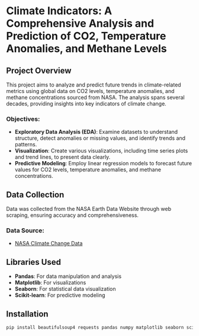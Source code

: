 # Climate Indicators: A Comprehensive Analysis and Prediction of CO2, Temperature Anomalies, and Methane Levels

## Project Overview
This project aims to analyze and predict future trends in climate-related metrics using global data on CO2 levels, temperature anomalies, and methane concentrations sourced from NASA. The analysis spans several decades, providing insights into key indicators of climate change.

### Objectives:
- **Exploratory Data Analysis (EDA)**: Examine datasets to understand structure, detect anomalies or missing values, and identify trends and patterns.
- **Visualization**: Create various visualizations, including time series plots and trend lines, to present data clearly.
- **Predictive Modeling**: Employ linear regression models to forecast future values for CO2 levels, temperature anomalies, and methane concentrations.

## Data Collection
Data was collected from the NASA Earth Data Website through web scraping, ensuring accuracy and comprehensiveness.

### Data Source:
- [NASA Climate Change Data](https://climate.nasa.gov/vital-signs/carbon-dioxide/?intent=121)

## Libraries Used
- **Pandas**: For data manipulation and analysis
- **Matplotlib**: For visualizations
- **Seaborn**: For statistical data visualization
- **Scikit-learn**: For predictive modeling

## Installation
```bash
pip install beautifulsoup4 requests pandas numpy matplotlib seaborn scikit-learn

